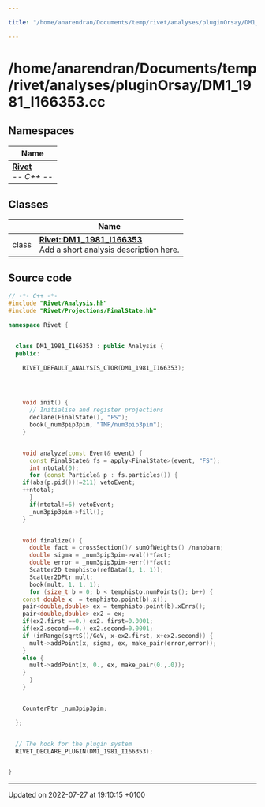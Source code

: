 ```yaml
---

title: "/home/anarendran/Documents/temp/rivet/analyses/pluginOrsay/DM1_1981_I166353.cc"

---
```


# /home/anarendran/Documents/temp/rivet/analyses/pluginOrsay/DM1_1981_I166353.cc



## Namespaces

| Name           |
| -------------- |
| **[Rivet](http://example.org/namespaces/namespacerivet/)** <br>-*- C++ -*-  |

## Classes

|                | Name           |
| -------------- | -------------- |
| class | **[Rivet::DM1_1981_I166353](http://example.org/classes/classrivet_1_1dm1__1981__i166353/)** <br>Add a short analysis description here.  |




## Source code

```cpp
// -*- C++ -*-
#include "Rivet/Analysis.hh"
#include "Rivet/Projections/FinalState.hh"

namespace Rivet {


  class DM1_1981_I166353 : public Analysis {
  public:

    RIVET_DEFAULT_ANALYSIS_CTOR(DM1_1981_I166353);




    void init() {
      // Initialise and register projections
      declare(FinalState(), "FS");
      book(_num3pip3pim, "TMP/num3pip3pim");
    }


    void analyze(const Event& event) {
      const FinalState& fs = apply<FinalState>(event, "FS");
      int ntotal(0);
      for (const Particle& p : fs.particles()) {
    if(abs(p.pid())!=211) vetoEvent;
    ++ntotal;
      }
      if(ntotal!=6) vetoEvent;
      _num3pip3pim->fill();
    }


    void finalize() {
      double fact = crossSection()/ sumOfWeights() /nanobarn;
      double sigma = _num3pip3pim->val()*fact;
      double error = _num3pip3pim->err()*fact;
      Scatter2D temphisto(refData(1, 1, 1));
      Scatter2DPtr mult;
      book(mult, 1, 1, 1);
      for (size_t b = 0; b < temphisto.numPoints(); b++) {
    const double x  = temphisto.point(b).x();
    pair<double,double> ex = temphisto.point(b).xErrs();
    pair<double,double> ex2 = ex;
    if(ex2.first ==0.) ex2. first=0.0001;
    if(ex2.second==0.) ex2.second=0.0001;
    if (inRange(sqrtS()/GeV, x-ex2.first, x+ex2.second)) {
      mult->addPoint(x, sigma, ex, make_pair(error,error));
    }
    else {
      mult->addPoint(x, 0., ex, make_pair(0.,.0));
    }
      }
    }


    CounterPtr _num3pip3pim;

  };


  // The hook for the plugin system
  RIVET_DECLARE_PLUGIN(DM1_1981_I166353);


}
```


-------------------------------

Updated on 2022-07-27 at 19:10:15 +0100
